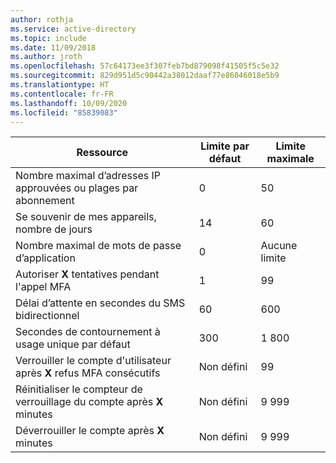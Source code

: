 ```yaml
---
author: rothja
ms.service: active-directory
ms.topic: include
ms.date: 11/09/2018
ms.author: jroth
ms.openlocfilehash: 57c64173ee3f307feb7bd879098f41505f5c5e32
ms.sourcegitcommit: 829d951d5c90442a38012daaf77e86046018e5b9
ms.translationtype: HT
ms.contentlocale: fr-FR
ms.lasthandoff: 10/09/2020
ms.locfileid: "85839083"
---
```

| Ressource | Limite par défaut | Limite maximale |
| --- | --- | --- |
| Nombre maximal d’adresses IP approuvées ou plages</a> par abonnement |0 |50 |
| Se souvenir de mes appareils, nombre de jours |14 |60 |
| Nombre maximal de mots de passe d’application |0 |Aucune limite |
| Autoriser **X** tentatives pendant l'appel MFA |1 |99 |
| Délai d’attente en secondes du SMS bidirectionnel |60 |600 |
| Secondes de contournement à usage unique par défaut |300 |1 800 |
| Verrouiller le compte d'utilisateur après **X** refus MFA consécutifs |Non défini |99 |
| Réinitialiser le compteur de verrouillage du compte après **X** minutes |Non défini |9 999 |
| Déverrouiller le compte après **X** minutes |Non défini |9 999 |
